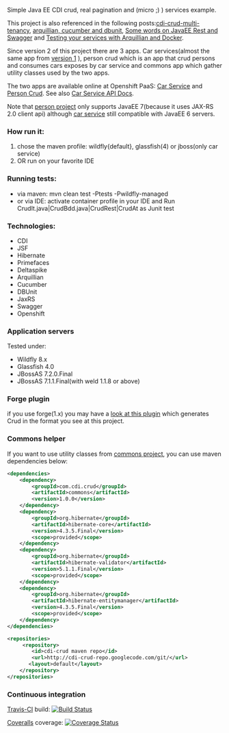 Simple Java EE CDI crud, real pagination and (micro ;) ) services example.

This project is also referenced in the following posts:[cdi-crud-multi-tenancy](http://rpestano.wordpress.com/2014/11/04/cdi-crud-multi-tenancy/), [arquillian, cucumber and dbunit](http://rpestano.wordpress.com/2014/11/08/arquillian-cucumber-dbunit/), [Some words on JavaEE Rest and Swagger](http://rpestano.wordpress.com/2014/12/21/some-words-on-javaee-rest-and-swagger/) and [Testing your services with Arquillian and Docker](http://rpestano.wordpress.com/2014/12/28/testing-services-arquillian-docker/).

Since version 2 of this project there are 3 apps. Car services(almost the same app from [version 1](https://github.com/rmpestano/cdi-crud/tree/1.0.0) ), person crud which is an app that crud persons and consumes cars exposes by car service and commons app which gather utility classes used by the two apps.

The two apps are available online at Openshift PaaS: [Car Service](http://cdicrud-rpestano.rhcloud.com/car-service) and [Person Crud](http://person-rmpestano.rhcloud.com/person). See also [Car Service API Docs](http://cdicrud-rpestano.rhcloud.com/car-service/apidocs).

Note that [person project](https://github.com/rmpestano/cdi-crud/tree/master/person) only supports JavaEE 7(because it uses JAX-RS 2.0 client api) although [car service](https://github.com/rmpestano/cdi-crud/tree/master/car-service) still compatible with JavaEE 6 servers.

### How run it:

1. chose the maven profile: wildfly{default}, glassfish(4) or jboss(only car service)
2. OR run on your favorite IDE

### Running tests:

* via maven: mvn clean test -Ptests -Pwildfly-managed 
* or via IDE: activate container profile in your IDE and Run CrudIt.java|CrudBdd.java|CrudRest|CrudAt as Junit test


### Technologies:

* CDI
* JSF
* Hibernate
* Primefaces
* Deltaspike
* Arquillian
* Cucumber
* DBUnit
* JaxRS
* Swagger
* Openshift


### Application servers
Tested under:
* Wildfly 8.x
* Glassfish 4.0
* JBossAS 7.2.0.Final
* JBossAS 7.1.1.Final(with weld 1.1.8 or above)

### Forge plugin
if you use forge(1.x) you may have a [look at this plugin](https://github.com/rmpestano/crud-plugin) which generates Crud in the format you see at this project. 

### Commons helper
If you want to use utility classes from [commons project](https://github.com/rmpestano/cdi-crud/tree/master/commons), you can use maven dependencies below:

```xml
<dependencies>
	<dependency>
		<groupId>com.cdi.crud</groupId>
		<artifactId>commons</artifactId>
		<version>1.0.0</version>
	</dependency>
	<dependency>
		<groupId>org.hibernate</groupId>
		<artifactId>hibernate-core</artifactId>
		<version>4.3.5.Final</version>
		<scope>provided</scope>
	</dependency>
	<dependency>
		<groupId>org.hibernate</groupId>
		<artifactId>hibernate-validator</artifactId>
		<version>5.1.1.Final</version>
		<scope>provided</scope>
	</dependency>
	<dependency>
		<groupId>org.hibernate</groupId>
		<artifactId>hibernate-entitymanager</artifactId>
		<version>4.3.5.Final</version>
		<scope>provided</scope>
	</dependency>
</dependencies>

<repositories>
     <repository>
        <id>cdi-crud maven repo</id>
        <url>http://cdi-crud-repo.googlecode.com/git/</url>
       <layout>default</layout>
    </repository>
</repositories>
```
### Continuous integration
[Travis-CI](https://travis-ci.org/rmpestano/cdi-crud) build:
[![Build Status](https://travis-ci.org/rmpestano/cdi-crud.png)](https://travis-ci.org/rmpestano/cdi-crud)

[Coveralls](https://coveralls.io/repos/rmpestano/cdi-crud/) coverage:
[![Coverage Status](https://coveralls.io/repos/rmpestano/cdi-crud/badge.png)](https://coveralls.io/r/rmpestano/cdi-crud)
